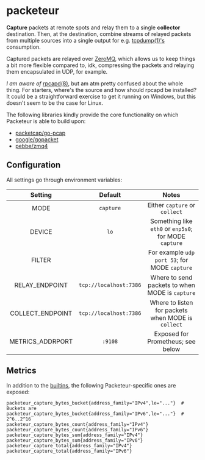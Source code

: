 # packeteur

**Capture** packets at remote spots and relay them to a single **collector** destination.
Then, at the destination, combine streams of relayed packets from multiple sources
into a single output for e.g. [tcpdump(1)'s](https://www.tcpdump.org/) consumption.

Captured packets are relayed over [ZeroMQ](https://zeromq.org/), which allows us
to keep things a bit more flexible compared to, idk, compressing the packets and
relaying them encapsulated in UDP, for example.

*I am aware of* [rpcapd(8)](https://www.tcpdump.org/manpages/rpcapd.8.html), but am
atm pretty confused about the whole thing. For starters, where's the source and how
should rpcapd be installed? It could be a straightforward exercise to get it
running on Windows, but this doesn't seem to be the case for Linux.

The following libraries kindly provide the core functionality on which Packeteur
is able to build upon:

* [packetcap/go-pcap](https://github.com/packetcap/go-pcap)
* [google/gopacket](https://github.com/google/gopacket)
* [pebbe/zmq4](https://github.com/pebbe/zmq4)

## Configuration

All settings go through environment variables:

**Setting**|      **Default**       |**Notes**
:-----:|:----------------------:|:-----:
MODE|       `capture`        |Either `capture` or `collect`
DEVICE|          `lo`          |Something like `eth0` or `enp5s0`; for MODE `capture`
FILTER|                        |For example `udp port 53`; for MODE `capture`
RELAY\_ENDPOINT| `tcp://localhost:7386` |Where to send packets to when MODE is `capture`
COLLECT\_ENDPOINT| `tcp://localhost:7386` |Where to listen for packets when MODE is `collect`
METRICS\_ADDRPORT|        `:9108`         |Exposed for Prometheus; see below

## Metrics

In addition to the [builtins](https://pkg.go.dev/github.com/prometheus/client_golang/prometheus#hdr-Metrics),
the following Packeteur-specific ones are exposed:

```
packeteur_capture_bytes_bucket{address_family="IPv4",le="..."}  # Buckets are
packeteur_capture_bytes_bucket{address_family="IPv6",le="..."}  # 2^6..2^16
packeteur_capture_bytes_count{address_family="IPv4"}
packeteur_capture_bytes_count{address_family="IPv6"}
packeteur_capture_bytes_sum{address_family="IPv4"}
packeteur_capture_bytes_sum{address_family="IPv6"}
packeteur_capture_total{address_family="IPv4"}
packeteur_capture_total{address_family="IPv6"}
```
